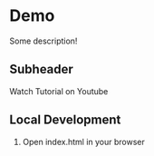 # Demo

Some description!

## Subheader

Watch Tutorial on Youtube

## Local Development 

1. Open index.html in your browser